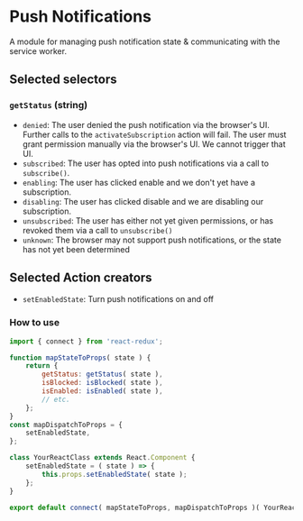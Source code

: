 # Push Notifications

A module for managing push notification state & communicating with the service worker.

## Selected selectors

### `getStatus` (string)

- `denied`: The user denied the push notification via the browser's UI. Further calls to the `activateSubscription` action will fail. The user must grant permission manually via the browser's UI. We cannot trigger that UI.
- `subscribed`: The user has opted into push notifications via a call to `subscribe()`.
- `enabling`: The user has clicked enable and we don't yet have a subscription.
- `disabling`: The user has clicked disable and we are disabling our subscription.
- `unsubscribed`: The user has either not yet given permissions, or has revoked them via a call to `unsubscribe()`
- `unknown`: The browser may not support push notifications, or the state has not yet been determined

## Selected Action creators

- `setEnabledState`: Turn push notifications on and off

### How to use

```js
import { connect } from 'react-redux';

function mapStateToProps( state ) {
	return {
		getStatus: getStatus( state ),
		isBlocked: isBlocked( state ),
		isEnabled: isEnabled( state ),
		// etc.
	};
}
const mapDispatchToProps = {
	setEnabledState,
};

class YourReactClass extends React.Component {
	setEnabledState = ( state ) => {
		this.props.setEnabledState( state );
	};
}

export default connect( mapStateToProps, mapDispatchToProps )( YourReactClass );
```
